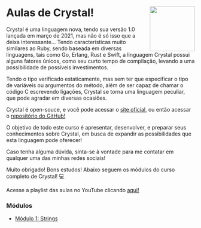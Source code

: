 # Aulas de Crystal! <img width="120px" align="right" src="https://cdn.jsdelivr.net/gh/devicons/devicon/icons/crystal/crystal-original.svg"/>

Crystal é uma linguagem nova, tendo sua versão 1.0 lançada em março de 2021, mas não é só isso que a deixa interessante...
Tendo características muito similares ao Ruby, sendo baseada em diversas linguagens, tais como Go, Erlang, Rust e Swift, a linguagem Crystal possui alguns fatores únicos, como seu curto tempo de compilação, levando a uma possibilidade de possíveis investimentos.

Tendo o tipo verificado estaticamente, mas sem ter que especificar o tipo de variáveis ou argumentos do método, além de ser capaz de chamar o código C escrevendo ligações, Crystal se torna uma linguagem peculiar, que pode agradar em diversas ocasiões.

Crystal é open-souce, e você pode acessar o <a href="https://crystal-lang.org/">site oficial</a>, ou então acessar o <a href="https://github.com/crystal-lang">repositório do GitHub!</a>

O objetivo de todo este curso é apresentar, desenvolver, e preparar seus conhecimentos sobre Crystal, em busca de expandir as possibilidades que esta linguagem pode oferecer!

Caso tenha alguma dúvida, sinta-se à vontade para me contatar em qualquer uma das minhas redes sociais!

Muito obrigado! Bons estudos! Abaixo seguem os módulos do curso completo de Crystal! 💻

Acesse a playlist das aulas no YouTube clicando <a href="https://youtube.com/playlist?list=PLXbeqR10SLGp_8B-Jz0gTzlBK2oMofDoR"> aqui! </a>

<h3> Módulos </h3>
<ul>
  <li> <a href="https://github.com/gutoso/Crystal-Strings"> Módulo 1: Strings </a> </li>
<ul>
